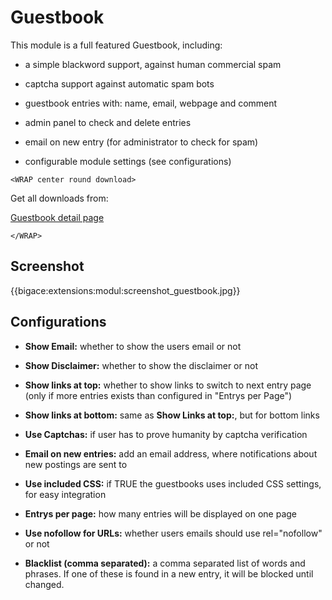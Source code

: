 # Guestbook

This module is a full featured Guestbook, including:


*  a simple blackword support, against human commercial spam

*  captcha support against automatic spam bots

*  guestbook entries with: name, email, webpage and comment

*  admin panel to check and delete entries

*  email on new entry (for administrator to check for spam)

*  configurable module settings (see configurations)

`<WRAP center round download>`

Get all downloads from:

[Guestbook detail page](http://www.bigace.de/plugins/detail/19-Guestbook)

`</WRAP>`

## Screenshot

{{bigace:extensions:modul:screenshot_guestbook.jpg}}

## Configurations


*  **Show Email:** whether to show the users email or not

*  **Show Disclaimer:** whether to show the disclaimer or not

*  **Show links at top:** whether to show links to switch to next entry page (only if more entries exists than configured in "Entrys per Page")

*  **Show links at bottom:** same as **Show Links at top:**, but for bottom links

*  **Use Captchas:** if user has to prove humanity by captcha verification

*  **Email on new entries:** add an email address, where notifications about new postings are sent to

*  **Use included CSS:** if TRUE the guestbooks uses included CSS settings, for easy integration

*  **Entrys per page:** how many entries will be displayed on one page

*  **Use nofollow for URLs:** whether users emails should use rel="nofollow" or not

*  **Blacklist (comma separated):** a comma separated list of words and phrases. If one of these is found in a new entry, it will be blocked until changed.

